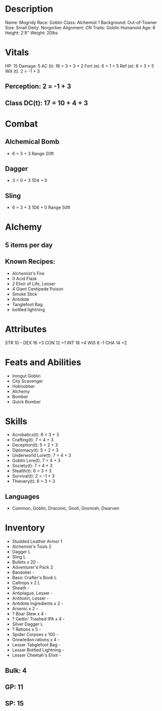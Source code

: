 # Description
 Name:       Mogridy
 Race:       Goblin
 Class:      Alchemist 1
 Background: Out-of-Towner
 Size:       Small
 Deity:      Norgorber
 Alignment:  CN
 Traits:     Goblin Humanoid
 Age:        8
 Height:     2'8"
 Weight:     20lbs

# Vitals
 HP:       15
 Damage:   5
 AC (t):   18 = 3 + 3 + 2
 Fort (e): 6 =  1 + 5
 Ref (e):  8 =  3 + 5
 Will (t): 2 = -1 + 3

## Perception: 2 = -1 + 3

## Class DC(t): 17 = 10 + 4 + 3

# Combat
## Alchemical Bomb
 + 6 = 3 + 3
 Range 20ft

## Dagger
 + 3 = 0 + 3
 1D4 + 0

## Sling
 + 6 = 3 + 3
 1D6 + 0
 Range 50ft

# Alchemy
## 5 items per day
## Known Recipes:
 - Alchemist's Fire
 - 0 Acid Flask
 - 2  Elixir of Life, Lesser
 - 4 Giant Centipede Poison
 -   Smoke Stick
 -   Antidote
 -   Tanglefoot Bag
 -   bottled lightning

# Attributes
STR 10 -
DEX 16 +3
CON 12 +1
INT 18 +4
WIS 8  -1
CHA 14 +2

# Feats and Abilities
 - Irongut Goblin
 - City Scavenger
 - Hobnobber
 - Alchemy
 - Bomber
 - Quick Bomber

# Skills
- Acrobatics(t):      6 =  3 + 3
- Crafting(t):        7 =  4 + 3
- Deception(t):       5 =  2 + 3
- Diplomacy(t):       5 =  2 + 3
- Underworld Lore(t): 7 =  4 + 3
- Goblin Lore(t):     7 =  4 + 3
- Society(t):         7 =  4 + 3
- Stealth(t):         6 =  3 + 3
- Survival(t):        2 = -1 + 3
- Thievery(t):        6 =  3 + 3

## Languages
- Common, Goblin, Draconic, Gnoll, Gnomish, Dwarven

# Inventory
- Studded Leather Armor     1
- Alchemist's Tools         2
- Dagger                    L
- Sling                     L
- Bullets x 20              -
- Adventurer's Pack         2
- Bandolier                 -
- Basic Crafter's Book      L
- Caltrops x 2              L
- Sheath                    -
- Antiplague, Lesser        -
- Antitoxin, Lesser         -
- Antidote Ingredients x 2  -
- Arsenic x 2               -
- ? Boar Stew x 4           -
- ? Gettin' Trashed IPA x 4 -
- Silver Dagger             L
- ? Rations x 5             -
- Spider Corpses x 100      -
- Growledon rations x 4     -
- Lesser Tabglefoot Bag     -
- Lesser Bottled Lightning  -
- Lesser Cheetah's Elixit   -

## Bulk: 4

## GP: 11
## SP: 15


